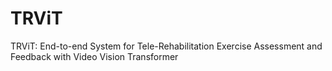 # TRViT
TRViT: End-to-end System for Tele-Rehabilitation Exercise Assessment and Feedback with Video Vision Transformer
